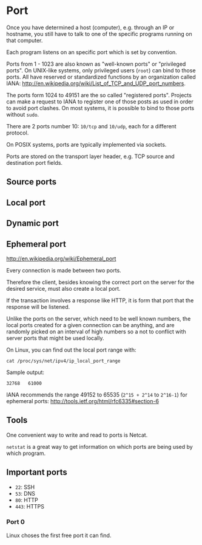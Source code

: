 # Port

Once you have determined a host (computer), e.g. through an IP or hostname, you still have to talk to one of the specific programs running on that computer.

Each program listens on an specific port which is set by convention.

Ports from 1 - 1023 are also known as "well-known ports" or "privileged ports". On UNIX-like systems, only privileged users (`root`) can bind to those ports. All have reserved or standardized functions by an organization called IANA: <http://en.wikipedia.org/wiki/List_of_TCP_and_UDP_port_numbers>.

The ports form 1024 to 49151 are the so called "registered ports". Projects can make a request to IANA to register one of those posts as used in order to avoid port clashes. On most systems, it is possible to bind to those ports without `sudo`.

There are 2 ports number 10: `10/tcp` and `10/udp`, each for a different protocol.

On POSIX systems, ports are typically implemented via sockets.

Ports are stored on the transport layer header, e.g. TCP source and destination port fields.

## Source ports

## Local port

## Dynamic port

## Ephemeral port

<http://en.wikipedia.org/wiki/Ephemeral_port>

Every connection is made between two ports.

Therefore the client, besides knowing the correct port on the server for the desired service, must also create a local port.

If the transaction involves a response like HTTP, it is form that port that the response will be listened.

Unlike the ports on the server, which need to be well known numbers, the local ports created for a given connection can be anything, and are randomly picked on an interval of high numbers so a not to conflict with server ports that might be used locally.

On Linux, you can find out the local port range with:

    cat /proc/sys/net/ipv4/ip_local_port_range

Sample output:

    32768	61000

IANA recommends the range 49152 to 65535 (`2^15 + 2^14` to `2^16-1`) for ephemeral ports: <http://tools.ietf.org/html/rfc6335#section-6>

## Tools

One convenient way to write and read to ports is Netcat.

`netstat` is a great way to get information on which ports are being used by which program.

## Important ports

- `22`: SSH
- `53`: DNS
- `80`: HTTP
- `443`: HTTPS

### Port 0

Linux choses the first free port it can find.
